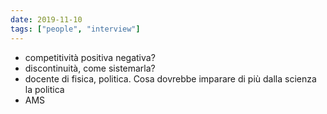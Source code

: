 ```yaml
---
date: 2019-11-10
tags: ["people", "interview"]
---
```

- competitività positiva negativa?
- discontinuità, come sistemarla?
- docente di fisica, politica. Cosa dovrebbe imparare di più dalla scienza la politica
- AMS